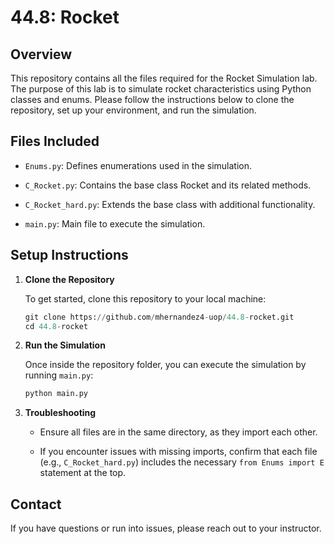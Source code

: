 # 44.8: Rocket

## Overview
This repository contains all the files required for the Rocket Simulation lab. The purpose of this lab is to simulate rocket characteristics using Python classes and enums. Please follow the instructions below to clone the repository, set up your environment, and run the simulation.

## Files Included
- `Enums.py`: Defines enumerations used in the simulation.

- `C_Rocket.py`: Contains the base class Rocket and its related methods.

- `C_Rocket_hard.py`: Extends the base class with additional functionality.

- `main.py`: Main file to execute the simulation.

## Setup Instructions
1. **Clone the Repository**
    
    To get started, clone this repository to your local machine:

    ```python
    git clone https://github.com/mhernandez4-uop/44.8-rocket.git
    cd 44.8-rocket
    ```

2. **Run the Simulation**

    Once inside the repository folder, you can execute the simulation by running `main.py`:

    ```python
    python main.py
    ```

3. **Troubleshooting**

    - Ensure all files are in the same directory, as they import each other.
    
    - If you encounter issues with missing imports, confirm that each file (e.g., `C_Rocket_hard.py`) includes the necessary `from Enums import E` statement at the top.

## Contact
If you have questions or run into issues, please reach out to your instructor.